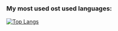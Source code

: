 ### My most used ost used languages:
[![Top Langs](https://github-readme-stats-git-masterrstaa-rickstaa.vercel.app/api/top-langs/?username=Logannford)](https://github.com/anuraghazra/github-readme-stats)


<!--
**Logannford/Logannford** is a ✨ _special_ ✨ repository because its `README.md` (this file) appears on your GitHub profile.

Here are some ideas to get you started:

- 🔭 I’m currently working on ...
- 🌱 I’m currently learning ...
- 👯 I’m looking to collaborate on ...
- 🤔 I’m looking for help with ...
- 💬 Ask me about ...
- 📫 How to reach me: ...
- 😄 Pronouns: ...
- ⚡ Fun fact: ...
-->

